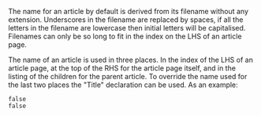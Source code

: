 The name for an article by default is derived from its filename without any extension.
Underscores in the filename are replaced by spaces, if all the letters in the filename are
lowercase then initial letters will be capitalised.  Filenames can only be so long to fit
in the index on the LHS of an article page.

The name of an article is used in three places.  In the index of the LHS of an article page,
at the top of the RHS for the article page itself, and in the listing of the children for
the parent article.  To override the name used for the last two places the "Title" declaration
can be used.  As an example:

~~~
false
false
~~~
